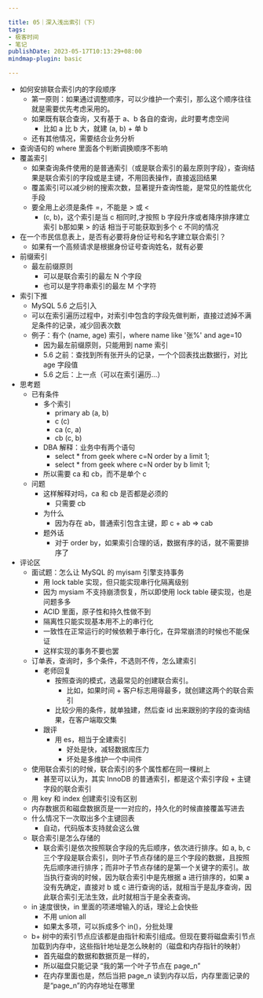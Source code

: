 ```yaml
---

title: 05｜深入浅出索引（下）
tags:
- 极客时间
- 笔记
publishDate: 2023-05-17T10:13:29+08:00
mindmap-plugin: basic

---
```


- 如何安排联合索引内的字段顺序
  - 第一原则：如果通过调整顺序，可以少维护一个索引，那么这个顺序往往就是需要优先考虑采用的。
  - 如果既有联合查询，又有基于 a、b 各自的查询，此时要考虑空间
    - 比如 a 比 b 大，就建 (a, b) + 单 b
  - 还有其他情况，需要结合业务分析
- 查询语句的 where 里面各个判断调换顺序不影响
- 覆盖索引
  - 如果查询条件使用的是普通索引（或是联合索引的最左原则字段），查询结果是联合索引的字段或是主键，不用回表操作，直接返回结果
  - 覆盖索引可以减少树的搜索次数，显著提升查询性能，是常见的性能优化手段
  - 要全用上必须是条件 =，不能是 > 或 <
    - (c, b)，这个索引是当 c 相同时,才按照 b 字段升序或者降序排序建立索引 b那如果 > 的话 相当于可能获取到多个 c 不同的情况
- 在一个市民信息表上，是否有必要将身份证号和名字建立联合索引？
  - 如果有一个高频请求是根据身份证号查询姓名，就有必要
- 前缀索引
  - 最左前缀原则
    - 可以是联合索引的最左 N 个字段
    - 也可以是字符串索引的最左 M 个字符
- 索引下推
  - MySQL 5.6 之后引入
  - 可以在索引遍历过程中，对索引中包含的字段先做判断，直接过滤掉不满足条件的记录，减少回表次数
  - 例子：有个 (name, age) 索引，where name like '张%' and age=10
    - 因为最左前缀原则，只能用到 name 索引
    - 5.6 之前：查找到所有张开头的记录，一个个回表找出数据行，对比 age 字段值
    - 5.6 之后：上一点（可以在索引遍历…）
- 思考题
  - 已有条件
    - 多个索引
      - primary ab (a, b)
      - c (c)
      - ca (c, a)
      - cb (c, b)
    - DBA 解释：业务中有两个语句
      - select * from geek where c=N order by a limit 1;
      - select * from geek where c=N order by b limit 1;
    - 所以需要 ca 和 cb，而不是单个 c
  - 问题
    - 这样解释对吗，ca 和 cb 是否都是必须的
      - 只需要 cb
    - 为什么
      - 因为存在 ab，普通索引包含主键，即 c + ab => cab
    - 题外话
      - 对于 order by，如果索引合理的话，数据有序的话，就不需要排序了
- 评论区
  - 面试题：怎么让 MySQL 的 myisam 引擎支持事务
    - 用 lock table 实现，但只能实现串行化隔离级别
    - 因为 mysiam 不支持崩溃恢复，所以即使用 lock table 硬实现，也是问题多多
    - ACID 里面，原子性和持久性做不到
    - 隔离性只能实现基本用不上的串行化
    - 一致性在正常运行的时候依赖于串行化，在异常崩溃的时候也不能保证
    - 这样实现的事务不要也罢
  - 订单表，查询时，多个条件，不选则不传，怎么建索引
    - 老师回复
      - 按照查询的模式，选最常见的创建联合索引。
        - 比如，如果时间 + 客户标志用得最多，就创建这两个的联合索引
      - 比较少用的条件，就单独建，然后查 id 出来跟别的字段的查询结果，在客户端取交集
    - 跟评
      - 用 es，相当于全建索引
        - 好处是快，减轻数据库压力
        - 坏处是多维护一个中间件
  - 使用联合索引的时候，联合索引的多个属性都在同一棵树上
    - 甚至可以认为，其实 InnoDB 的普通索引，都是这个索引字段 + 主键字段的联合索引
  - 用 key 和 index 创建索引没有区别
  - 内存数据页和磁盘数据页是一一对应的，持久化的时候直接覆盖写进去
  - 什么情况下一次取出多个主键回表
    - 自动，代码版本支持就会这么做
  - 联合索引是怎么存储的
    - 联合索引是依次按照联合字段的先后顺序，依次进行排序。如 a, b, c 三个字段是联合索引，则叶子节点存储的是三个字段的数据，且按照先后顺序进行排序；而非叶子节点存储的是第一个关键字的索引。故当执行查询的时候，因为联合索引中是先根据 a 进行排序的，如果 a 没有先确定，直接对 b 或 c 进行查询的话，就相当于是乱序查询，因此联合索引无法生效，此时就相当于是全表查询。
  - in 速度很快，in 里面的项递增输入的话，理论上会快些
    - 不用 union all
    - 如果太多项，可以拆成多个 in()，分批处理
  - b+ 树中的索引节点应该都是由指针和索引组成。但现在要将磁盘索引节点加载到内存中，这些指针地址是怎么映射的（磁盘和内存指针的映射）
    - 首先磁盘的数据和数据页是一样的，
    - 所以磁盘只能记录 “我的第一个叶子节点在 page_n”
    - 在内存里面也是，然后当把 page_n 读到内存以后，内存里面记录的是“page_n”的内存地址在哪里
